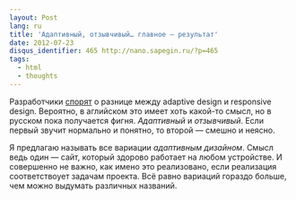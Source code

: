 ```yaml
---
layout: Post
lang: ru
title: 'Адаптивный, отзывчивый… главное — результат'
date: 2012-07-23
disqus_identifier: 465 http://nano.sapegin.ru/?p=465
tags:
  - html
  - thoughts
---
```


Разработчики [спорят](https://habrahabr.ru/post/148224/) о разнице между adaptive design и responsive design. Вероятно, в аглийском это имеет хоть какой-то смысл, но в русском пока получается фигня. _Адаптивный_ и _отзывчивый_. Если первый звучит нормально и понятно, то второй — смешно и неясно.

Я предлагаю называть все вариации _адаптивным дизайном_. Смысл ведь один — сайт, который здорово работает на любом устройстве. И совершенно не важно, как имено это реализовано, если реализация соответствоует задачам проекта. Всё равно вариаций гораздо больше, чем можно выдумать различных названий.
